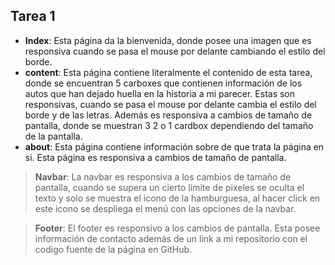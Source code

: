 ## Tarea 1

* **Index**: Esta página da la bienvenida, donde posee una imagen que es responsiva cuando se pasa el mouse por delante cambiando el estilo del borde.
* **content**: Esta página contiene literalmente el contenido de esta tarea, donde se encuentran 5 carboxes que contienen información de los autos que han dejado huella en la historia a mi parecer. Estas son responsivas, cuando se pasa el mouse por delante cambia el estilo del borde y de las letras. Además es responsiva a cambios de tamaño de pantalla, donde se muestran 3 2 o 1 cardbox dependiendo del tamaño de la pantalla.
* **about**: Esta página contiene información sobre de que trata la página en si. Esta página es responsiva a cambios de tamaño de pantalla.

> **Navbar**: La navbar es responsiva a los cambios de tamaño de pantalla, cuando se supera un cierto limite de pixeles se oculta el texto y solo se muestra el icono de la hamburguesa, al hacer click en este icono se despliega el menú con las opciones de la navbar.

> **Footer**: El footer es responsivo a los cambios de pantalla. Esta posee información de contacto además de un link a mi repositorio con el codigo fuente de la página en GitHub.